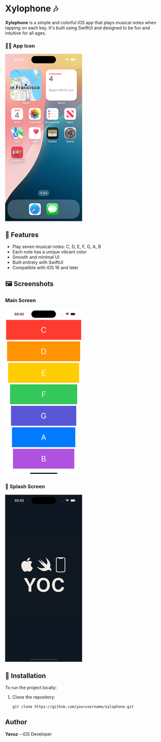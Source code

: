 # Xylophone 🎶

**Xylophone** is a simple and colorful iOS app that plays musical notes when tapping on each key. It's built using SwiftUI and designed to be fun and intuitive for all ages.

### 🧙‍♀️ App Icon
<img src="screenshots/app-icon.png" width="250">

## 📱 Features

- Play seven musical notes: C, D, E, F, G, A, B
- Each note has a unique vibrant color
- Smooth and minimal UI
- Built entirely with SwiftUI
- Compatible with iOS 16 and later

## 🖼️ Screenshots

### Main Screen

<img src="screenshots/screen.png" width="250">

### 🔵 Splash Screen
<img src="screenshots/splash.png" width="250">

## 🚀 Installation

To run the project locally:

1. Clone the repository:
   ```bash
   git clone https://github.com/yourusername/xylophone.git

## Author

**Yavuz** – iOS Developer

